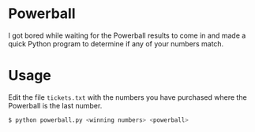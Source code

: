 # Powerball

I got bored while waiting for the Powerball results to come in and made a quick Python program to determine if any of your numbers match.

# Usage

Edit the file `tickets.txt` with the numbers you have purchased where the Powerball is the last number.

```bash
$ python powerball.py <winning numbers> <powerball>
```
